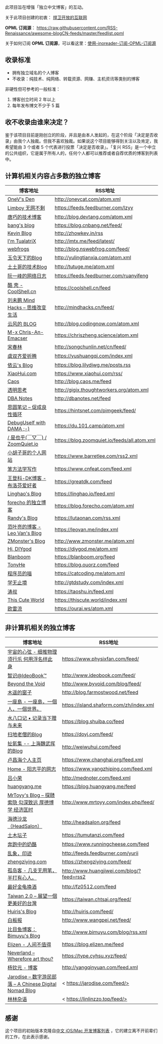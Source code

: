 此项目旨在增强「独立中文博客」的互动。

关于此项目创建的初衷： [捍卫开放的互联网](http://www.xianmin.org/post/defend-the-open-internet/)

**OPML 订阅源**： https://raw.githubusercontent.com/RSS-Renaissance/awesome-blogCN-feeds/master/feedlist.opml

关于如何订阅 **OPML 订阅源**，可以看这里：[使用-inoreader-订阅-OPML-订阅源](https://github.com/RSS-Renaissance/RSSR-Docs-CN/blob/master/01-%E4%BD%BF%E7%94%A8-inoreader-%E8%AE%A2%E9%98%85-OPML-%E8%AE%A2%E9%98%85%E6%BA%90.md)

## 收录标准
- 拥有独立域名的个人博客
- 不收录：纯技术、纯网络、转载资源、网赚、主机资讯等类别的博客

非硬性但可参考的一般标准：
1. 博客创立时间 2 年以上
2. 每年发布博文不少于 5 篇

## 收不收录由谁来决定？
鉴于该项目目前是刚创立的阶段，并且是由本人发起的，在这个阶段「决定是否收录」由我个人独裁。但我不喜欢独裁。如果说这个项目能够得到关注以及肯定，我希望能由 3 个或者 5 个代表进行投票「决定是否收录」。「复兴 RSS」是一个中立的公共组织，它是属于所有人的，任何个人都可以推荐或者自荐优质的博客到列表中。

## 计算机相关内容占多数的独立博客
博客地址 | RSS地址
----- | -----
[OneV's Den](http://onevcat.com) | <http://onevcat.com/atom.xml>
[Limboy 无网不剩](https://limboy.me/) | <https://feeds.feedburner.com/lzyy>
[唐巧的技术博客](https://blog.devtang.com) | <http://blog.devtang.com/atom.xml>
[bang's blog](https://blog.cnbang.net/) | <https://blog.cnbang.net/feed/>
[Kevin Blog](http://zhowkev.in) | <http://zhowkev.in/rss>
[I'm TualatriX](http://imtx.me) | <http://imtx.me/feed/latest/>
[webfrogs](http://blog.nswebfrog.com/) | <http://blog.nswebfrog.com/feed/>
[玉令天下的Blog](http://yulingtianxia.com) | <http://yulingtianxia.com/atom.xml>
[土土哥的技术Blog](http://tutuge.me/) | <http://tutuge.me/atom.xml>
[阮一峰的网络日志](https://www.ruanyifeng.com/blog/) | <https://feeds.feedburner.com/ruanyifeng>
[酷 壳 - CoolShell.cn](https://coolshell.cn/) | <https://coolshell.cn/feed>
[刘未鹏 Mind Hacks – 思维改变生活](http://mindhacks.cn/) | <http://mindhacks.cn/feed/>
[云风的 BLOG](http://blog.codingnow.com/) | <http://blog.codingnow.com/atom.xml>
[M-x Chris-An-Emacser](https://chriszheng.science/) | <https://chriszheng.science/atom.xml>
[宋春林](http://sixf.org/) | <http://songchunlin.net/cn/feed/>
[虞双齐爱折腾](https://yushuangqi.com/) | <https://yushuangqi.com/index.xml>
[依云's Blog](https://blog.lilydjwg.me/) | <https://blog.lilydjwg.me/posts.rss>
[XiaoHui.com](https://www.xiaohui.com/) | <https://www.xiaohui.com/rss/>
[Caos](http://blog.caos.me/) | <http://blog.caos.me/feed>
[透明思考](http://gigix.thoughtworkers.org/) | <http://gigix.thoughtworkers.org/atom.xml>
[DBA Notes](http://dbanotes.net/) | <http://dbanotes.net/feed>
[思圆笔记 – 促成良性循环](https://hintsnet.com/pimgeek/) | <https://hintsnet.com/pimgeek/feed/>
[DebugUself with DAMA ;-)](https://du.101.camp/) | <https://du.101.camp/atom.xml>
[/ 是也乎(￣▽￣) / ZoomQuiet.io](https://blog.zoomquiet.io/) | <https://blog.zoomquiet.io/feeds/all.atom.xml>
[小胡子哥的个人网站](https://www.barretlee.com/entry/) | <https://www.barretlee.com/rss2.xml>
[笨方法学写作](https://www.cnfeat.com/) | <https://www.cnfeat.com/feed.xml>
[王登科-DK博客 - 布洛芬爱好者](https://greatdk.com/) | <https://greatdk.com/feed>
[Linghao's Blog](https://linghao.io/) | <https://linghao.io/feed.xml>
[forecho 的独立博客](https://blog.forecho.com/) | <https://blog.forecho.com/atom.xml>
[Randy's Blog](https://lutaonan.com/) | <https://lutaonan.com/rss.xml>
[范叶亮的博客 - Leo Van's Blog](https://leovan.me/) | <https://leovan.me/index.xml>
[ZMonster's Blog](https://www.zmonster.me/) | <http://www.zmonster.me/atom.xml>
[Hi, DIYgod](https://diygod.me/) | <https://diygod.me/atom.xml>
[Blanboom](https://blanboom.org/) | <https://blanboom.org/feed>
[TonyHe](https://www.ouorz.com/) | <https://blog.ouorz.com/feed>
[程序员的喵](https://catcoding.me/archives/) | <https://catcoding.me/atom.xml>
[学无止境](http://gtdstudy.com/) | <http://gtdstudy.com/index.xml>
[涛叔](https://taoshu.in/) | <https://taoshu.in/feed.xml>
[This Cute World](https://thiscute.world/) | <https://thiscute.world/index.xml>
[欧雷流](https://ourai.ws/) | <https://ourai.ws/atom.xml>

## 非计算机相关的独立博客
博客地址 | RSS地址
----- | -----
[宇宙的心弦 - 细推物理须行乐 何用浮名绊此身](https://www.physixfan.com/) | <https://www.physixfan.com/feed/>
[智识@IdeoBook™](http://www.ideobook.com/) | <http://www.ideobook.com/feed/>
[Beyond the Void](http://www.byvoid.com/) | <http://www.byvoid.com/blog/feed/>
[木遥的窗子](http://blog.farmostwood.net/) | <http://blog.farmostwood.net/feed>
[一座島 - 一座島，一個人，一個世界。](https://island.shaform.com/zh/) | <https://island.shaform.com/zh/index.xml>
[水八口记 • 记录当下赠与未来](https://blog.shuiba.co/) | <https://blog.shuiba.co/feed>
[扫地老僧的Blog](https://doyj.com/) | <https://doyj.com/feed/>
[扯氮集 -- 上海魏武挥的Blog](http://weiwuhui.com/) | <http://weiwuhui.com/feed>
[卢昌海个人主页](https://www.changhai.org/) | <https://www.changhai.org/feed.xml>
[Home - 阳志平的网志](https://www.yangzhiping.com/) | <https://www.yangzhiping.com/feed.xml>
[吕小荣](http://mednoter.com/) | <http://mednoter.com/feed.xml>
[huangyang.me](https://blog.huangyang.me/) | <https://blog.huangyang.me/feed>
[MrToyy's Blog – 探赜索隐 勾深致远 厚德博学 经济匡时](http://www.mrtoyy.com/) | <http://www.mrtoyy.com/index.php/feed/>
[海德沙龙（HeadSalon）](http://headsalon.org/) | <http://headsalon.org/feed>
[土木坛子](https://tumutanzi.com/) | <https://tumutanzi.com/feed>
[奔跑中的奶酪](https://www.runningcheese.com/) | <https://www.runningcheese.com/feed>
[乱象，印迹](http://www.luanxiang.org/blog/) | <http://feeds.feedburner.com/yurii>
[zhengziying.com](https://zhengziying.com/) | <https://zhengziying.com/feed/>
[孤岛客 - 几支无用笔，半打有心人。](http://www.huangjiwei.com/blog/) | <http://www.huangjiwei.com/blog/?feed=rss2>
[最好金龟换酒](http://fz0512.com/) | <http://fz0512.com/feed>
[Taiwan 2.0 – 展望一個更美好的台灣](https://taiwan.chtsai.org/) | <https://taiwan.chtsai.org/feed/>
[Huiris's Blog](http://huiris.com/) | <http://huiris.com/feed/>
[白板报](http://www.baibanbao.net/) | <http://www.wangpei.net/feed/>
[比目鱼博客：Bimuyu's Blog](http://www.bimuyu.com/blog/) | <http://www.bimuyu.com/blog/rss.xml>
[Elizen - 人间不值得](https://blog.elizen.me/) | <https://blog.elizen.me/feed>
[Neverland – Wherefore art thou?](https://type.cyhsu.xyz/) | <https://type.cyhsu.xyz/feed/>
[杨钦元 - 博客](http://yangqinyuan.com/) | <http://yangqinyuan.com/feed.xml>
[Jarodise – 数字游民部落 – A Chinese Digital Nomad Blog](https://jarodise.com/) | <	https://jarodise.com/feed/>
[林林杂语](https://linlinzzo.top/) | <	https://linlinzzo.top/feed/>

## 感谢
这个项目的初始版本克隆自[中文 iOS/Mac 开发博客列表](https://github.com/tangqiaoboy/iOSBlogCN) ，它的建立离不开前辈们的工作，在此表示感谢。
